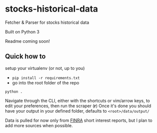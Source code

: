 # stocks-historical-data
Fetcher &amp; Parser for stocks historical data

Built on Python 3

Readme coming soon!

## Quick how to

setup your virtualenv (or not, up to you)

* `pip install -r requirements.txt`
* go into the root folder of the repo

`python .`

Navigate through the CLI, either with the shortcuts or vim/arrow keys, to edit your preferences, then run the scraper (**r**)
Once it's done you should have your output in your defined folder, defaults to `<root>/data/output/`

Data is pulled for now only from [FINRA](http://regsho.finra.org/regsho-Index.html) short interest reports, but I plan to add more sources when possible.
